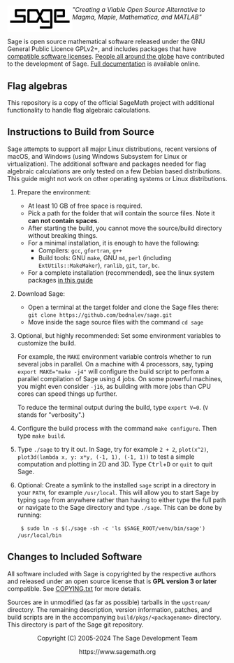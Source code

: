 <div>
<a href="https://sagemath.org">
  <picture>
    <source media="(prefers-color-scheme: dark)" srcset="src/doc/common/static/logo_sagemath_white.svg">
    <img src="src/doc/common/static/logo_sagemath_black.svg" height="60" align="left">
  </picture>
</a>
   <em>"Creating a Viable Open Source Alternative to
   Magma, Maple, Mathematica, and MATLAB"</em>
</div>

#

Sage is open source mathematical software released under the GNU General Public
Licence GPLv2+, and includes packages that have [compatible software licenses](./COPYING.txt).
[People all around the globe](https://www.sagemath.org/development-map.html) have contributed to the
development of Sage. [Full documentation](https://doc.sagemath.org/html/en/index.html) is available online.

Flag algebras
-----------------

This repository is a copy of the official SageMath project with additional functionality to handle 
flag algebraic calculations.

Instructions to Build from Source
---------------------------------

Sage attempts to support all major Linux distributions, recent versions of
macOS, and Windows (using Windows Subsystem for Linux or
virtualization). The additional software and packages needed for flag algebraic calculations
are only tested on a few Debian based distributions. This guide might not work on other operating
systems or Linux distributions.

1.  Prepare the environment:
    - At least 10 GB of free space is required.
    - Pick a path for the folder that will contain the source files. Note it **can not contain spaces**.
    - After starting the build, you cannot move the source/build
      directory without breaking things.
    - For a minimal installation, it is enough to have the following:
        - Compilers: `gcc`, `gfortran`, `g++`
        - Build tools: GNU `make`, GNU `m4`, `perl` (including `ExtUtils::MakeMaker`), `ranlib`, `git`, `tar`, `bc`.
    - For a complete installation (recommended), see the linux system packages [in this guide](https://doc.sagemath.org/html/en/installation/source.html)
2.  Download Sage:
    - Open a terminal at the target folder and clone the Sage files there: `git clone https://github.com/bodnalev/sage.git`
    - Move inside the sage source files with the command `cd sage`
3. Optional, but highly recommended: Set some environment variables to
    customize the build.
    
    For example, the `MAKE` environment variable controls whether to
    run several jobs in parallel.  On a machine with 4 processors, say,
    typing `export MAKE="make -j4"` will configure the build script to
    perform a parallel compilation of Sage using 4 jobs. On some
    powerful machines, you might even consider `-j16`, as building with
    more jobs than CPU cores can speed things up further.
    
    To reduce the terminal output during the build, type `export V=0`.
    (`V` stands for "verbosity".)
4. Configure the build process with the command `make configure`. Then type `make build`.
5. Type `./sage` to try it out. In Sage, try for example `2 + 2`,
    `plot(x^2)`, `plot3d(lambda x, y: x*y, (-1, 1), (-1, 1))`
    to test a simple computation and plotting in 2D and 3D.
    Type <kbd>Ctrl</kbd>+<kbd>D</kbd> or `quit` to quit Sage.
6. Optional: Create a symlink to the installed `sage` script in a
    directory in your `PATH`, for example `/usr/local`. This will
    allow you to start Sage by typing `sage` from anywhere rather than
    having to either type the full path or navigate to the Sage
    directory and type `./sage`. This can be done by running:

        $ sudo ln -s $(./sage -sh -c 'ls $SAGE_ROOT/venv/bin/sage') /usr/local/bin

Changes to Included Software
----------------------------

All software included with Sage is copyrighted by the respective authors
and released under an open source license that is __GPL version 3 or
later__ compatible. See [COPYING.txt](./COPYING.txt) for more details.

Sources are in unmodified (as far as possible) tarballs in the
`upstream/` directory. The remaining description, version
information, patches, and build scripts are in the accompanying
`build/pkgs/<packagename>` directory. This directory is
part of the Sage git repository.

<p align="center">
   Copyright (C) 2005-2024 The Sage Development Team
</p>
<p align="center">
   https://www.sagemath.org
</p>

